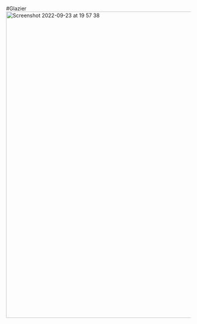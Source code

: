 #Glazier<img width="835" alt="Screenshot 2022-09-23 at 19 57 38" src="https://user-images.githubusercontent.com/32126532/192013349-16a6badd-03d1-46e2-ad8e-067d215d195c.png">

